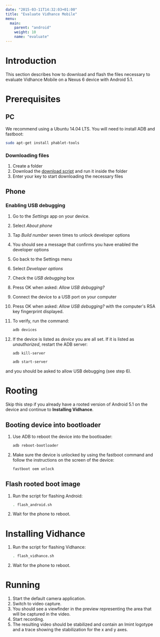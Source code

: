 ```yaml
---
date: "2015-03-11T14:32:03+01:00"
title: "Evaluate Vidhance Mobile"
menu:
  main:
    parent: "android"
    weight: 10
    name: "evaluate"
---
```


# Introduction
This section describes how to download and flash the files necessary to evaluate Vidhance Mobile on a Nexus 6 device with Android 5.1.

# Prerequisites
## PC
We recommend using a Ubuntu 14.04 LTS. You will need to install ADB and fastboot:
```sh
sudo apt-get install phablet-tools
```

### Downloading files
1. Create a folder
2. Download the [download script](download.sh) and run it inside the folder
3. Enter your key to start downloading the necessary files

## Phone

### Enabling USB debugging
1. Go to the *Settings* app on your device.
2. Select *About phone*
3. Tap *Build number* seven times to unlock developer options
4. You should see a message that confirms you have enabled the developer options
5. Go back to the Settings menu
6. Select *Developer options*
7. Check the *USB debugging* box
8. Press OK when asked: *Allow USB debugging?*
9. Connect the device to a USB port on your computer
10. Press OK when asked: *Allow USB debugging?* with the computer's RSA key fingerprint displayed.
11. To verify, run the command:

    ```sh
    adb devices
    ```
12. If the device is listed as *device* you are all set. If it is listed as *unauthorized*, restart the ADB server:

    ```sh
    adb kill-server
    ```

    ```sh
    adb start-server
    ```
and you should be asked to allow USB debugging (see step 6).

# Rooting
Skip this step if you already have a rooted version of Android 5.1 on the device and continue to **Installing Vidhance**.
## Booting device into bootloader
1. Use ADB to reboot the device into the bootloader:

    ```sh
    adb reboot-bootloader
    ```
2. Make sure the device is unlocked by using the fastboot command and follow the instructions on the screen of the device:

    ```sh
    fastboot oem unlock
    ```

## Flash rooted boot image
1. Run the script for flashing Android:

    ```sh
    . flash_android.sh
    ```
2. Wait for the phone to reboot.

# Installing Vidhance
1. Run the script for flashing Vidhance:

    ```sh
    . flash_vidhance.sh
    ```
2. Wait for the phone to reboot.

# Running
1. Start the default camera application.
2. Switch to video capture.
3. You should see a viewfinder in the preview representing the area that will be captured in the video.
4. Start recording.
5. The resulting video should be stabilized and contain an Imint logotype and a trace showing the stabilization for the x and y axes.
